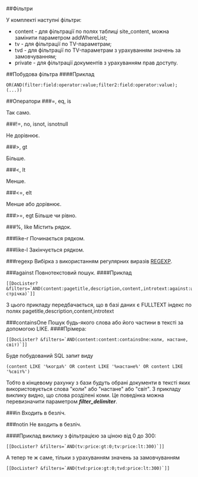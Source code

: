 ##Фільтри

У комплекті наступні фільтри:

* content - для фільтрації по полях таблиці site_content, можна замінити параметром addWhereList;
* tv - для фільтрації по TV-параметрам;
* tvd - для фільтрації по TV-параметрам з урахуванням значень за замовчуванням;
* private - для фільтрації документів з урахуванням прав доступу.

##Побудова фільтра
####Приклад
```
OR(AND(filter:field:operator:value;filter2:field:operator:value);(...))
```

##Оператори
###=, eq, is

Так само.

###!=, no, isnot, isnotnull

Не дорівнює.

###>, gt

Більше.

###<, lt

Менше.

###<=, elt

Менше або дорівнює.

###>=, egt
Більше чи рівно.

###%, like
Містить рядок.

###like-r
Починається рядком.

###like-l
Закінчується рядком.

###regexp
Вибірка з використанням регулярних виразів [REGEXP](https://dev.mysql.com/doc/refman/5.5/en/regexp.html).

###against
Повнотекстовий пошук.
####Приклад
```
[[DocLister? &filters=`AND(content:pagetitle,description,content,introtext:against:шукана стрічка)`]]
```
З цього прикладу передбачається, що в базі даних є FULLTEXT індекс по полях pagetitle,description,content,introtext

###containsOne
Пошук будь-якого слова або його частини в тексті за допомогою LIKE.
####Прімера:
```
[[DocLister? &filters=`AND(content:content:containsOne:коли, настане, світ)`]]
```
Буде побудований SQL запит виду
```
(content LIKE '%когда%' OR content LIKE '%настане%' OR content LIKE '%світ%')
```
Тобто в кінцевому рахунку з бази будуть обрані документи в тексті яких використовується слова "коли" або "настане" або "світ".
З прикладу виклику видно, що слова розділені коми. Це поведінка можна перевизначити параметром ___filter_delimiter___.

###in
Входить в безліч.

###notin
Не входить в безліч.

####Приклад виклику з фільтрацією за ціною від 0 до 300:

```
[[DocLister? &filters=`AND(tv:price:gt:0;tv:price:lt:300)`]]
```

А тепер те ж саме, тільки з урахуванням значень за замовчуванням

```
[[DocLister? &filters=`AND(tvd:price:gt:0;tvd:price:lt:300)`]]
```
